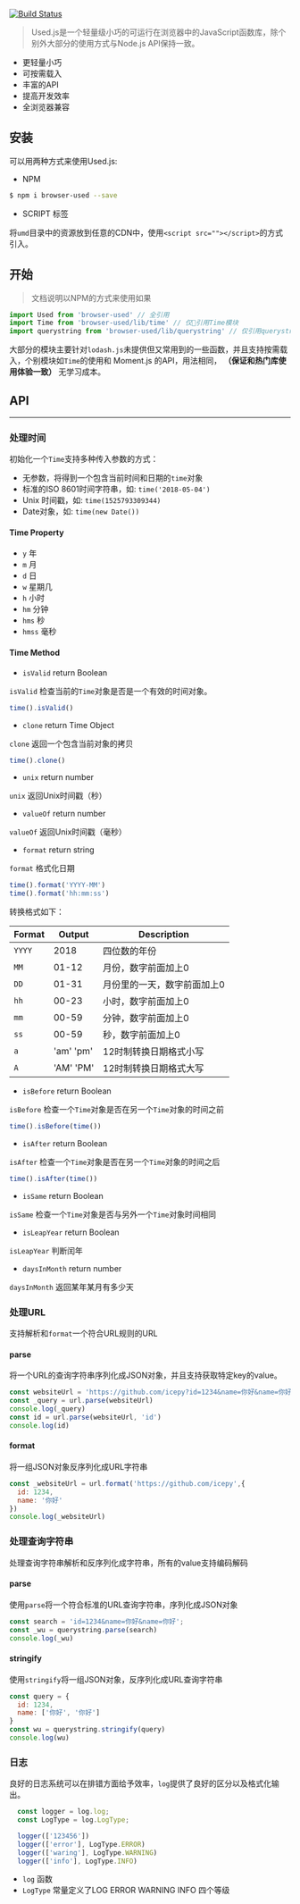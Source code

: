 [![Build Status](https://www.travis-ci.org/icepy/used.svg?branch=master)](https://www.travis-ci.org/icepy/used)

> Used.js是一个轻量级小巧的可运行在浏览器中的JavaScript函数库，除个别外大部分的使用方式与Node.js API保持一致。

- 更轻量小巧
- 可按需载入
- 丰富的API
- 提高开发效率
- 全浏览器兼容

## 安装

可以用两种方式来使用Used.js:

- NPM

```bash
$ npm i browser-used --save
```

- SCRIPT 标签

将`umd`目录中的资源放到任意的CDN中，使用`<script src=""></script>`的方式引入。

## 开始

>文档说明以NPM的方式来使用如果

```JavaScript
import Used from 'browser-used' // 全引用
import Time from 'browser-used/lib/time' // 仅引用Time模块
import querystring from 'browser-used/lib/querystring' // 仅引用querystring模块
```

大部分的模块主要针对`lodash.js`未提供但又常用到的一些函数，并且支持按需载入，个别模块如`Time`的使用和 Moment.js 的API，用法相同， **（保证和热门库使用体验一致）** 无学习成本。

## API

---

### 处理时间

初始化一个`Time`支持多种传入参数的方式：

- 无参数，将得到一个包含当前时间和日期的`time`对象
- 标准的ISO 8601时间字符串，如: `time('2018-05-04')`
- Unix 时间戳，如: `time(1525793309344)`
- Date对象，如: `time(new Date())`

#### Time Property

- `y` 年
- `m` 月
- `d` 日
- `w` 星期几
- `h` 小时
- `hm` 分钟
- `hms` 秒
- `hmss` 毫秒
 
#### Time Method

- `isValid` return Boolean

`isValid` 检查当前的`Time`对象是否是一个有效的时间对象。

```JavaScript
time().isValid()
```

- `clone` return Time Object

`clone` 返回一个包含当前对象的拷贝

```JavaScript
time().clone()
```

- `unix` return number

`unix` 返回Unix时间戳（秒）

- `valueOf` return number

`valueOf` 返回Unix时间戳（毫秒）

- `format` return string

`format` 格式化日期

```JavaScript
time().format('YYYY-MM')
time().format('hh:mm:ss')
```

转换格式如下：

| Format | Output | Description |
| ------ | ------ | ----------- |
| `YYYY` | 2018 | 四位数的年份 |
| `MM` | 01-12 | 月份，数字前面加上0 |
| `DD` | 01-31 | 月份里的一天，数字前面加上0 |
| `hh` | 00-23 | 小时，数字前面加上0 |
| `mm` | 00-59 | 分钟，数字前面加上0 |
| `ss` | 00-59 | 秒，数字前面加上0 |
| `a` | 'am' 'pm' | 12时制转换日期格式小写 |
| `A` | 'AM' 'PM' | 12时制转换日期格式大写 |

- `isBefore` return Boolean

`isBefore` 检查一个`Time`对象是否在另一个`Time`对象的时间之前

```JavaScript
time().isBefore(time())
```

- `isAfter` return Boolean

`isAfter` 检查一个`Time`对象是否在另一个`Time`对象的时间之后

```JavaScript
time().isAfter(time())
```

- `isSame` return Boolean

`isSame` 检查一个`Time`对象是否与另外一个`Time`对象时间相同

- `isLeapYear` return Boolean

`isLeapYear` 判断闰年

- `daysInMonth` return number

`daysInMonth` 返回某年某月有多少天

### 处理URL

支持解析和`format`一个符合URL规则的URL

#### parse

将一个URL的查询字符串序列化成JSON对象，并且支持获取特定key的value。

```JavaScript
const websiteUrl = 'https://github.com/icepy?id=1234&name=你好&name=你好吧'
const _query = url.parse(websiteUrl)
console.log(_query)
const id = url.parse(websiteUrl, 'id')
console.log(id)

```

#### format

将一组JSON对象反序列化成URL字符串

```JavaScript
const _websiteUrl = url.format('https://github.com/icepy',{
  id: 1234,
  name: '你好'
})
console.log(_websiteUrl)
```

### 处理查询字符串

处理查询字符串解析和反序列化成字符串，所有的value支持编码解码

#### parse

使用`parse`将一个符合标准的URL查询字符串，序列化成JSON对象

```JavaScript
const search = 'id=1234&name=你好&name=你好';
const _wu = querystring.parse(search)
console.log(_wu)
```

#### stringify

使用`stringify`将一组JSON对象，反序列化成URL查询字符串

```JavaScript
const query = {
  id: 1234,
  name: ['你好', '你好']
}
const wu = querystring.stringify(query)
console.log(wu)
```

### 日志

良好的日志系统可以在排错方面给予效率，`log`提供了良好的区分以及格式化输出。

```JavaScript
  const logger = log.log;
  const LogType = log.LogType;

  logger(['123456'])
  logger(['error'], LogType.ERROR)
  logger(['waring'], LogType.WARNING)
  logger(['info'], LogType.INFO)
```

- `log` 函数
- `LogType` 常量定义了LOG ERROR WARNING INFO 四个等级